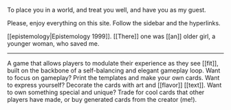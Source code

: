 To place you in a world, and treat you well, and have you as my guest.

Please, enjoy everything on this site. Follow the sidebar and the hyperlinks.

[[epistemology|Epistemology 1999]]. [[There]] one was [[an]] older girl, a younger woman, who saved me.

* * *
A game that allows players to modulate their experience as they see [[fit]], built on the backbone of a self-balancing and elegant gameplay loop. Want to focus on gameplay? Print the templates and make your own cards. Want to express yourself? Decorate the cards with art and [[flavor]] [[text]]. Want to own something special and unique? Trade for cool cards that other players have made, or buy generated cards from the creator (me!).